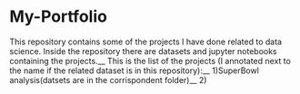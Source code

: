 # My-Portfolio
This repository contains some of the projects I have done related to data science. Inside the repository there are datasets and jupyter notebooks containing the projects.__
This is the list of the projects (I annotated next to the name if the related dataset is in this repository):__
1)SuperBowl analysis(datsets are in the corrispondent folder)__
2)
